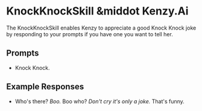 # KnockKnockSkill &middot Kenzy.Ai

The KnockKnockSkill enables Kenzy to appreciate a good Knock Knock joke by responding to your prompts if you have one you want to tell her.

## Prompts

* Knock Knock.

## Example Responses

* Who's there? *Boo.* Boo who? *Don't cry it's only a joke.* That's funny.